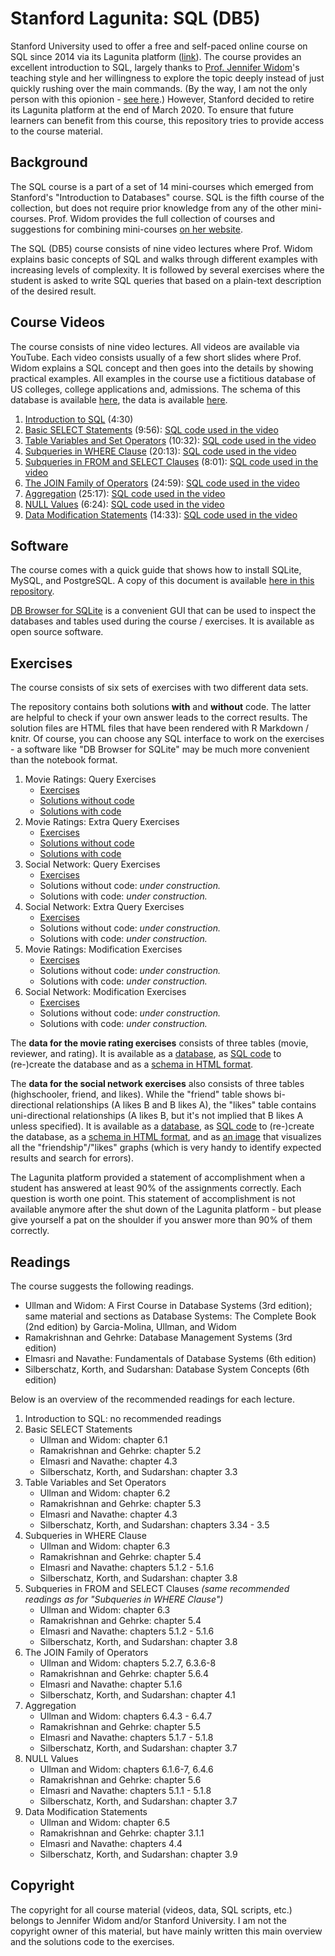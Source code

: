 # Stanford Lagunita: SQL (DB5)

Stanford University used to offer a free and self-paced online course on SQL since 2014 via its Lagunita platform ([link](https://lagunita.stanford.edu/courses/DB/SQL/SelfPaced/course/)). The course provides an excellent introduction to SQL, largely thanks to [Prof. Jennifer Widom](https://profiles.stanford.edu/jennifer-widom)'s teaching style and her willingness to explore the topic deeply instead of just quickly rushing over the main commands. (By the way, I am not the only person with this opionion - [see here](https://towardsdatascience.com/how-i-went-from-zero-coding-skills-to-data-scientist-in-6-months-c2207b65f2f3).) However, Stanford decided to retire its Lagunita platform at the end of March 2020. To ensure that future learners can benefit from this course, this repository tries to provide access to the course material.

## Background

The SQL course is a part of a set of 14 mini-courses which emerged from Stanford's "Introduction to Databases" course. SQL is the fifth course of the collection, but does not require prior knowledge from any of the other mini-courses. Prof. Widom provides the full collection of courses and suggestions for combining mini-courses [on her website](https://cs.stanford.edu/people/widom/DB-mooc.html).

The SQL (DB5) course consists of nine video lectures where Prof. Widom explains basic concepts of SQL and walks through different examples with increasing levels of complexity. It is followed by several exercises where the student is asked to write SQL queries that based on a plain-text description of the desired result.

## Course Videos

The course consists of nine video lectures. All videos are available via YouTube. Each video consists usually of a few short slides where Prof. Widom explains a SQL concept and then goes into the details by showing practical examples. All examples in the course use a fictitious database of US colleges, college applications and, admissions. The schema of this database is available [here](lectures/lecture_schema.sql), the data is available [here](lectures/lecture_data.sql).

1. [Introduction to SQL](https://www.youtube.com/watch?v=wxFmiRwXcQY) (4:30)
2. [Basic SELECT Statements](https://www.youtube.com/watch?v=4IxirOdp6bw) (9:56): [SQL code used in the video](lectures/2_Select.sql)
3. [Table Variables and Set Operators](https://www.youtube.com/watch?v=thcqxTlSAmw) (10:32): [SQL code used in the video](lectures/3_TableVarsSetOps.sql)
4. [Subqueries in WHERE Clause](https://www.youtube.com/watch?v=IJPXosPGLTU) (20:13): [SQL code used in the video](lectures/4_SubqueriesWhere.sql)
5. [Subqueries in FROM and SELECT Clauses](https://www.youtube.com/watch?v=8OCAxk1Rybg) (8:01): [SQL code used in the video](lectures/5_SubqueriesFromSelect.sql)
6. [The JOIN Family of Operators](https://www.youtube.com/watch?v=oXd4mTA86MI) (24:59): [SQL code used in the video](lectures/6_JoinOperators.sql)
7. [Aggregation](https://www.youtube.com/watch?v=428B57dOxcE) (25:17): [SQL code used in the video](lectures/7_SQLAggregation.sql)
8. [NULL Values](https://www.youtube.com/watch?v=qdR2z_Ws56k) (6:24): [SQL code used in the video](lectures/8_SQLNulls.sql)
9. [Data Modification Statements](https://www.youtube.com/watch?v=qKNb8YQYTZg) (14:33): [SQL code used in the video](lectures/9_SQLModifications.sql)

## Software

The course comes with a quick guide that shows how to install SQLite, MySQL, and PostgreSQL. A copy of this document is available [here in this repository](sql-guide.html).

[DB Browser for SQLite](https://sqlitebrowser.org/) is a convenient GUI that can be used to inspect the databases and tables used during the course / exercises. It is available as open source software.

## Exercises

The course consists of six sets of exercises with two different data sets.

The repository contains both solutions **with** and **without** code. The latter are helpful to check if your own answer leads to the correct results. The solution files are HTML files that have been rendered with R Markdown / knitr. Of course, you can choose any SQL interface to work on the exercises - a software like "DB Browser for SQLite" may be much more convenient than the notebook format.

1. Movie Ratings: Query Exercises
    * [Exercises](exercises/ex1_movie_queries.md)
    * [Solutions without code](https://htmlpreview.github.io/?https://github.com/alletsee/stanford-lagunita-sql/blob/master/exercises/ex1_movie_queries_solutions_without_code.html)
    * [Solutions with code](https://htmlpreview.github.io/?https://github.com/alletsee/stanford-lagunita-sql/blob/master/exercises/ex1_movie_queries_solutions_with_code.html)
2. Movie Ratings: Extra Query Exercises
    * [Exercises](exercises/ex2_movie_queries_extra.md)
    * [Solutions without code](https://htmlpreview.github.io/?https://github.com/alletsee/stanford-lagunita-sql/blob/master/exercises/ex2_movie_queries_extra_solutions_without_code.html)
    * [Solutions with code](https://htmlpreview.github.io/?https://github.com/alletsee/stanford-lagunita-sql/blob/master/exercises/ex2_movie_queries_extra_solutions_with_code.html)
3. Social Network: Query Exercises
    * [Exercises](exercises/ex3_social_queries.md)
    * Solutions without code: *under construction.*
    * Solutions with code: *under construction.*
4. Social Network: Extra Query Exercises
    * [Exercises](exercises/ex4_social_queries_extra.md)
    * Solutions without code: *under construction.*
    * Solutions with code: *under construction.*
5. Movie Ratings: Modification Exercises
    * [Exercises](exercises/ex5_movie_modifications.md)
    * Solutions without code: *under construction.*
    * Solutions with code: *under construction.*
6. Social Network: Modification Exercises
    * [Exercises](exercises/ex6_social_modification.md)
    * Solutions without code: *under construction.*
    * Solutions with code: *under construction.*

The **data for the movie rating exercises** consists of three tables (movie, reviewer, and rating). It is available as a [database](exercises/movies/data_movies.db), as [SQL code](exercises/movies/data_movies.sql) to (re-)create the database and as a [schema in HTML format](exercises/movies/data_movies.html).

The **data for the social network exercises** also consists of three tables (highschooler, friend, and likes). While the "friend" table shows bi-directional relationships (A likes B and B likes A), the "likes" table contains uni-directional relationships (A likes B, but it's not implied that B likes A unless specified). It is available as a [database](exercises/social/data_social.db), as [SQL code](exercises/social/data_social.sql) to (re-)create the database, as a [schema in HTML format](exercises/social/data_social.html), and as [an image](exercises/social/data_social.png) that visualizes all the "friendship"/"likes" graphs (which is very handy to identify expected results and search for errors).

The Lagunita platform provided a statement of accomplishment when a student has answered at least 90% of the assignments correctly. Each question is worth one point. This statement of accomplishment is not available anymore after the shut down of the Lagunita platform - but please give yourself a pat on the shoulder if you answer more than 90% of them correctly.

## Readings

The course suggests the following readings.

* Ullman and Widom: A First Course in Database Systems (3rd edition); same material and sections as Database Systems: The Complete Book (2nd edition) by Garcia-Molina, Ullman, and Widom
* Ramakrishnan and Gehrke: Database Management Systems (3rd edition)
* Elmasri and Navathe: Fundamentals of Database Systems (6th edition)
* Silberschatz, Korth, and Sudarshan: Database System Concepts (6th edition)

Below is an overview of the recommended readings for each lecture.

1. Introduction to SQL: no recommended readings
2. Basic SELECT Statements
    * Ullman and Widom: chapter 6.1
    * Ramakrishnan and Gehrke: chapter 5.2
    * Elmasri and Navathe: chapter 4.3
    * Silberschatz, Korth, and Sudarshan: chapter 3.3
3. Table Variables and Set Operators
    * Ullman and Widom: chapter 6.2
    * Ramakrishnan and Gehrke: chapter 5.3
    * Elmasri and Navathe: chapter 4.3
    * Silberschatz, Korth, and Sudarshan: chapters 3.34 - 3.5
4. Subqueries in WHERE Clause
    * Ullman and Widom: chapter 6.3
    * Ramakrishnan and Gehrke: chapter 5.4
    * Elmasri and Navathe: chapters 5.1.2 - 5.1.6
    * Silberschatz, Korth, and Sudarshan: chapter 3.8
5. Subqueries in FROM and SELECT Clauses *(same recommended readings as for "Subqueries in WHERE Clause")*
    * Ullman and Widom: chapter 6.3
    * Ramakrishnan and Gehrke: chapter 5.4
    * Elmasri and Navathe: chapters 5.1.2 - 5.1.6
    * Silberschatz, Korth, and Sudarshan: chapter 3.8
6. The JOIN Family of Operators
    * Ullman and Widom: chapters 5.2.7, 6.3.6-8
    * Ramakrishnan and Gehrke: chapter 5.6.4
    * Elmasri and Navathe: chapter 5.1.6
    * Silberschatz, Korth, and Sudarshan: chapter 4.1
7. Aggregation
    * Ullman and Widom: chapters 6.4.3 - 6.4.7
    * Ramakrishnan and Gehrke: chapter 5.5
    * Elmasri and Navathe: chapters 5.1.7 - 5.1.8
    * Silberschatz, Korth, and Sudarshan: chapter 3.7
8. NULL Values
    * Ullman and Widom: chapters 6.1.6-7, 6.4.6
    * Ramakrishnan and Gehrke: chapter 5.6
    * Elmasri and Navathe: chapters 5.1.1 - 5.1.8
    * Silberschatz, Korth, and Sudarshan: chapter 3.7
9. Data Modification Statements
    * Ullman and Widom: chapter 6.5
    * Ramakrishnan and Gehrke: chapter 3.1.1
    * Elmasri and Navathe: chapters 4.4
    * Silberschatz, Korth, and Sudarshan: chapter 3.9

## Copyright

The copyright for all course material (videos, data, SQL scripts, etc.) belongs to Jennifer Widom and/or Stanford University. I am not the copyright owner of this material, but have mainly written this main overview and the solutions code to the exercises.
